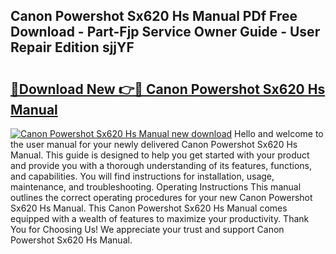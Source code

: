 ## Canon Powershot Sx620 Hs Manual PDf Free Download - Part-Fjp Service Owner Guide - User Repair Edition sjjYF

# <h2><a href="http://cf15225.oget.top/?id=Canon+Powershot+Sx620+Hs+Manual">🔗Download New 👉🔴 Canon Powershot Sx620 Hs Manual</a></h2>

[![Canon Powershot Sx620 Hs Manual new download](https://i.imgur.com/5g1atiW.png)](http://cf15225.oget.top/?id=Canon+Powershot+Sx620+Hs+Manual)
Hello and welcome to the user manual for your newly delivered Canon Powershot Sx620 Hs Manual. This guide is designed to help you get started with your product and provide you with a thorough understanding of its features, functions, and capabilities. You will find instructions for installation, usage, maintenance, and troubleshooting. Operating Instructions This manual outlines the correct operating procedures for your new Canon Powershot Sx620 Hs Manual. This Canon Powershot Sx620 Hs Manual comes equipped with a wealth of features to maximize your productivity. Thank You for Choosing Us! We appreciate your trust and support Canon Powershot Sx620 Hs Manual.
